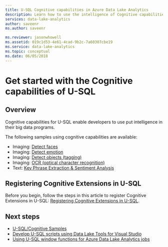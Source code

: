 ```yaml
---
title: U-SQL Cognitive capabilities in Azure Data Lake Analytics
description: Learn how to use the intelligence of Cognitive capabilities in U-SQL
services: data-lake-analytics
author: saveenr
ms.author: saveenr

ms.reviewer: jasonwhowell
ms.assetid: 019c1d53-4e61-4cad-9b2c-7a60307cbe19
ms.service: data-lake-analytics
ms.topic: conceptual
ms.date: 06/05/2018
---
```

# Get started with the Cognitive capabilities of U-SQL

## Overview
Cognitive capabilities for U-SQL enable developers to use put intelligence in their big data programs. 

The following samples using cognitive capabilities are available:
* Imaging: [Detect faces](https://github.com/Azure-Samples/usql-cognitive-imaging-ocr-hello-world)
* Imaging: [Detect emotion](https://github.com/Azure-Samples/usql-cognitive-imaging-emotion-detection-hello-world)
* Imaging: [Detect objects (tagging)](https://github.com/Azure-Samples/usql-cognitive-imaging-object-tagging-hello-world)
* Imaging: [OCR (optical character recognition)](https://github.com/Azure-Samples/usql-cognitive-imaging-ocr-hello-world)
* Text: [Key Phrase Extraction & Sentiment Analysis](https://github.com/Azure-Samples/usql-cognitive-text-hello-world)

## Registering Cognitive Extensions in U-SQL
Before you begin, follow the steps in this article to register Cognitive Extensions in U-SQL: [Registering Cognitive Extensions in U-SQL](/u-sql/objects-and-extensions/cognitive-capabilities-in#registeringExtensions).

## Next steps
* [U-SQL/Cognitive Samples](https://github.com/Azure-Samples?utf8=✓&q=usql%20cognitive)
* [Develop U-SQL scripts using Data Lake Tools for Visual Studio](data-lake-analytics-data-lake-tools-get-started.md)
* [Using U-SQL window functions for Azure Data Lake Analytics jobs](data-lake-analytics-use-window-functions.md)
